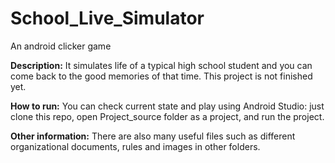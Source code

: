 # School_Live_Simulator
An android clicker game

**Description:** It simulates life of a typical high school student and you can 
come back to the good memories of that time. This project is not finished yet. 

**How to run:** You can check current state and play using Android Studio: just clone this repo,
open Project_source folder as a project, and run the project.

**Other information:** There are also many useful files such as different organizational documents, rules and images in other folders.

